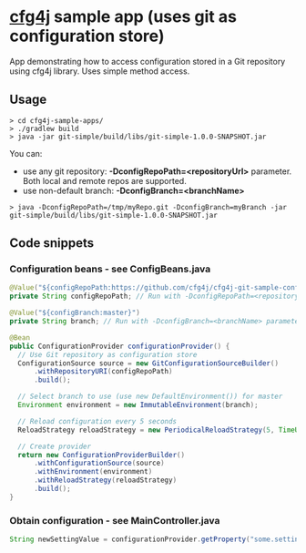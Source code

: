 # [cfg4j](http://cfg4j.org) sample app (uses **git** as configuration store)
App demonstrating how to access configuration stored in a Git repository using cfg4j library. Uses simple method access.

## Usage
```
> cd cfg4j-sample-apps/
> ./gradlew build
> java -jar git-simple/build/libs/git-simple-1.0.0-SNAPSHOT.jar
```

You can:
* use any git repository: **-DconfigRepoPath=\<repositoryUrl\>** parameter. Both local and remote repos are supported.
* use non-default branch: **-DconfigBranch=\<branchName\>**

```
> java -DconfigRepoPath=/tmp/myRepo.git -DconfigBranch=myBranch -jar git-simple/build/libs/git-simple-1.0.0-SNAPSHOT.jar
```

## Code snippets

### Configuration beans - see ConfigBeans.java
```java
@Value("${configRepoPath:https://github.com/cfg4j/cfg4j-git-sample-config.git}")
private String configRepoPath; // Run with -DconfigRepoPath=<repositoryUrl> parameter to override

@Value("${configBranch:master}")
private String branch; // Run with -DconfigBranch=<branchName> parameter to override

@Bean
public ConfigurationProvider configurationProvider() {
  // Use Git repository as configuration store
  ConfigurationSource source = new GitConfigurationSourceBuilder()
      .withRepositoryURI(configRepoPath)
      .build();

  // Select branch to use (use new DefaultEnvironment()) for master
  Environment environment = new ImmutableEnvironment(branch);

  // Reload configuration every 5 seconds
  ReloadStrategy reloadStrategy = new PeriodicalReloadStrategy(5, TimeUnit.SECONDS);

  // Create provider
  return new ConfigurationProviderBuilder()
      .withConfigurationSource(source)
      .withEnvironment(environment)
      .withReloadStrategy(reloadStrategy)
      .build();
}
```

### Obtain configuration - see MainController.java
```java
String newSettingValue = configurationProvider.getProperty("some.setting", String.class);
```